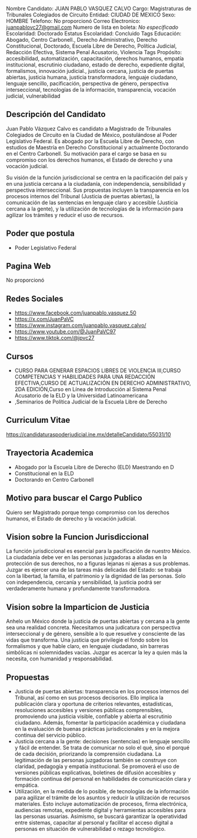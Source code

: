 Nombre Candidato: JUAN PABLO VASQUEZ CALVO
Cargo: Magistraturas de Tribunales Colegiados de Circuito
Entidad: CIUDAD DE MEXICO
Sexo: HOMBRE
Telefono: No proporcionó
Correo Electronico: juanpablovc27@gmail.com
Numero de lista en boleta: *No especificado*
Escolaridad: Doctorado
Estatus Escolaridad: Concluido
Tags Educación: Abogado, Centro Carbonell., Derecho Administrativo, Derecho Constitucional, Doctorado, Escuela Libre de Derecho, Política Judicial, Redacción Efectiva, Sistema Penal Acusatorio, Violencia
Tags Propósito: accesibilidad, automatización, capacitación, derechos humanos, empatía institucional, escrutinio ciudadano, estado de derecho, expediente digital, formalismos, innovación judicial., justicia cercana, justicia de puertas abiertas, justicia humana, justicia transformadora, lenguaje ciudadano, lenguaje sencillo, pacificación, perspectiva de género, perspectiva interseccional, tecnologías de la información, transparencia, vocación judicial, vulnerabilidad


## Descripción del Candidato 

Juan Pablo Vázquez Calvo es candidato a Magistrado de Tribunales Colegiados de Circuito en la Ciudad de México, postulándose al Poder Legislativo Federal. Es abogado por la Escuela Libre de Derecho, con estudios de Maestría en Derecho Constitucional y actualmente Doctorando en el Centro Carbonell. Su motivación para el cargo se basa en su compromiso con los derechos humanos, el Estado de derecho y una vocación judicial.

Su visión de la función jurisdiccional se centra en la pacificación del país y en una justicia cercana a la ciudadanía, con independencia, sensibilidad y perspectiva interseccional. Sus propuestas incluyen la transparencia en los procesos internos del Tribunal (Justicia de puertas abiertas), la comunicación de las sentencias en lenguaje claro y accesible (Justicia cercana a la gente), y la utilización de tecnologías de la información para agilizar los trámites y reducir el uso de recursos.


## Poder que postula

- Poder Legislativo Federal


## Pagina Web

No proporcionó


## Redes Sociales

- https://www.facebook.com/juanpablo.vasquez.50
- https://x.com/JuanPaVC
- https://www.instagram.com/juanpablo.vasquez.calvo/
- https://www.youtube.com/@JuanPaVC97
- https://www.tiktok.com/@jpvc27


## Cursos

- CURSO PARA GENERAR ESPACIOS LIBRES DE VIOLENCIA   III,CURSO COMPETENCIAS Y HABILIDADES PARA UNA REDACCIÓN EFECTIVA,CURSO DE ACTUALIZACIÓN EN DERECHO ADMINISTRATIVO, 2DA EDICIÓN,Curso en Línea de Introducción al Sistema Penal Acusatorio de la ELD y la Universidad Latinoamericana
- ,Seminarios de Política Judicial de la Escuela Libre de Derecho


## Curriculum Vitae

https://candidaturaspoderjudicial.ine.mx/detalleCandidato/55031/10


## Trayectoria Academica

- Abogado por la Escuela Libre de Derecho (ELD) Maestrando en D
- Constitucional en la ELD
- Doctorando en Centro Carbonell


## Motivo para buscar el Cargo Publico

Quiero ser Magistrado porque tengo compromiso con los derechos humanos, el Estado de derecho y la vocación judicial.


## Vision sobre la Funcion Jurisdiccional

La función jurisdiccional es esencial para la pacificación de nuestro México. La ciudadanía debe ver en las personas juzgadoras a aliadas en la protección de sus derechos, no a figuras lejanas ni ajenas a sus problemas. Juzgar es ejercer una de las tareas más delicadas del Estado: se trabaja con la libertad, la familia, el patrimonio y la dignidad de las personas. Solo con independencia, cercanía y sensibilidad, la justicia podrá ser verdaderamente humana y profundamente transformadora.


## Vision sobre la Imparticion de Justicia

Anhelo un México donde la justicia de puertas abiertas y cercana a la gente sea una realidad concreta. Necesitamos una judicatura con perspectiva interseccional y de género, sensible a lo que resuelve y consciente de las vidas que transforma. Una justicia que privilegie el fondo sobre los formalismos y que hable claro, en lenguaje ciudadano, sin barreras simbólicas ni solemnidades vacías. Juzgar es acercar la ley a quien más la necesita, con humanidad y responsabilidad.


## Propuestas

- Justicia de puertas abiertas: transparencia en los procesos internos del Tribunal, así como en sus procesos decisorios. Ello implica la publicación clara y oportuna de criterios relevantes, estadísticas, resoluciones accesibles y versiones públicas comprensibles, promoviendo una justicia visible, confiable y abierta al escrutinio ciudadano. Además, fomentar la participación académica y ciudadana en la evaluación de buenas prácticas jurisdiccionales y en la mejora continua del servicio público.
- Justicia cercana a la gente: decisiones (sentencias) en lenguaje sencillo y fácil de entender. Se trata de comunicar no solo el qué, sino el porqué de cada decisión, priorizando la comprensión ciudadana. La legitimación de las personas juzgadoras también se construye con claridad, pedagogía y empatía institucional. Se promoverá el uso de versiones públicas explicativas, boletines de difusión accesibles y formación continua del personal en habilidades de comunicación clara y empática.
- Utilización, en la medida de lo posible, de tecnologías de la información para agilizar el trámite de los asuntos y reducir la utilización de recursos materiales. Esto incluye automatización de procesos, firma electrónica, audiencias remotas, expediente digital y herramientas accesibles para las personas usuarias. Asimismo, se buscará garantizar la operatividad entre sistemas, capacitar al personal y facilitar el acceso digital a personas en situación de vulnerabilidad o rezago tecnológico.

